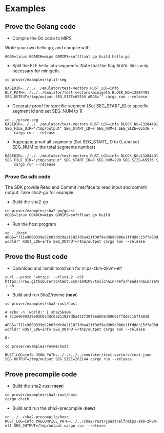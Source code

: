 # Examples

## Prove the Golang code 

* Compile the Go code to MIPS

Write your own hello.go, and compile with

```
GOOS=linux GOARCH=mips GOMIPS=softfloat go build hello.go
```

* Split the ELF hello into segments. Note that the flag `BLOCK_NO` is only necessary for minigeth.

```
cd prover/examples/split-seg

BASEDIR=../../../emulator/test-vectors RUST_LOG=info ELF_PATH=../../../emulator/test-vectors/minigeth BLOCK_NO=13284491 SEG_OUTPUT=/tmp/output SEG_SIZE=65536 ARGS="" cargo run --release
```

* Generate proof for specific segment (Set SEG_START_ID to specific segment id and set SEG_NUM to 1)

```
cd ../prove-seg
BASEDIR=../../../emulator/test-vectors RUST_LOG=info BLOCK_NO=13284491 SEG_FILE_DIR="/tmp/output" SEG_START_ID=0 SEG_NUM=1 SEG_SIZE=65536 \
    cargo run --release
```

* Aggregate proof all segments (Set SEG_START_ID to 0, and set SEG_NUM to the total segments number)

```
BASEDIR=../../../emulator/test-vectors RUST_LOG=info BLOCK_NO=13284491 SEG_FILE_DIR="/tmp/output" SEG_START_ID=0 SEG_NUM=299 SEG_SIZE=65536 \
    cargo run --release
```

### Prove Go sdk code
The SDK provide Read and Commit interface to read input and commit output.
Take sha2-go for example:

* Build the sha2-go

```
cd prover/examples/sha2-go/guest
GOOS=linux GOARCH=mips GOMIPS=softfloat go build .
```
* Run the host program 

```
cd ../host
ARGS="711e9609339e92b03ddc0a211827dba421f38f9ed8b9d806e1ffdd8c15ffa03d world!" RUST_LOG=info SEG_OUTPUT=/tmp/output cargo run --release
```

## Prove the Rust code 

* Download and install toolchain for mips-zkm-zkvm-elf

```
curl --proto '=https' --tlsv1.2 -sSf https://raw.githubusercontent.com/zkMIPS/toolchain/refs/heads/main/setup.sh | sh
```

* Build and run Sha2/revme (**new**)

```
cd prover/examples/sha2-rust/host

# echo -n 'world!' | sha256sum
# 711e9609339e92b03ddc0a211827dba421f38f9ed8b9d806e1ffdd8c15ffa03d

ARGS="711e9609339e92b03ddc0a211827dba421f38f9ed8b9d806e1ffdd8c15ffa03d world!" RUST_LOG=info SEG_OUTPUT=/tmp/output cargo run --release

Or

cd prover/examples/revme/host

RUST_LOG=info JSON_PATH=../../../../emulator/test-vectors/test.json SEG_OUTPUT=/tmp/output SEG_SIZE=262144 cargo run --release

```

## Prove precompile code
* Build the sha2-rust (**new**)
```
cd prover/examples/sha2-rust/host
cargo check
```

* Build and run the sha2-precompile (**new**)
```
cd ../../sha2-precompile/host
RUST_LOG=info PRECOMPILE_PATH=../../sha2-rust/guest/elf/mips-zkm-zkvm-elf SEG_OUTPUT=/tmp/output cargo run --release
```
